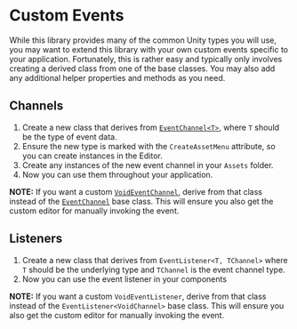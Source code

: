 # Custom Events

While this library provides many of the common Unity types you will use, you may want to extend this library with your own custom events specific to your application.
Fortunately, this is rather easy and typically only involves creating a derived class from one of the base classes.
You may also add any additional helper properties and methods as you need.

## Channels

1. Create a new class that derives from [`EventChannel<T>`](channels/event-channel-generic.md), where `T` should be the type of event data.
2. Ensure the new type is marked with the `CreateAssetMenu` attribute, so you can create instances in the Editor.
3. Create any instances of the new event channel in your `Assets` folder.
4. Now you can use them throughout your application.

**NOTE:** If you want a custom [`VoidEventChannel`](channels/void-event-channel.md), derive from that class instead of the [`EventChannel`](channels/event-channel.md) base class. 
This will ensure you also get the custom editor for manually invoking the event.

## Listeners

1. Create a new class that derives from `EventListener<T, TChannel>` where `T` should be the underlying type and `TChannel` is the event channel type.
2. Now you can use the event listener in your components

**NOTE:** If you want a custom `VoidEventListener`, derive from that class instead of the `EventListener<VoidChannel>` base class.
This will ensure you also get the custom editor for manually invoking the event.

